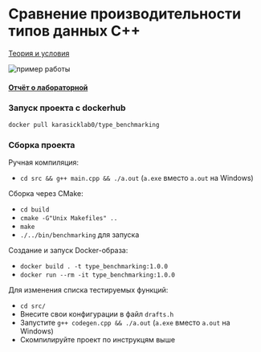 # Сравнение производительности типов данных С++
[Теория и условия](https://sites.google.com/site/byvkyiv1/arhiteom_stac/arhiteom_lab_01)

![пример работы](https://user-images.githubusercontent.com/20306702/94889018-8693eb80-0483-11eb-8cb5-1d9c0978cbbb.png)

#### [Отчёт о лабораторной](https://github.com/DUBLOUR/university_labs/blob/master/Architecture%20of%20computing%20systems%20%5B3d%20semester%5D/lab1_benchmark/report.md)

### Запуск проекта с dockerhub
`docker pull karasicklab0/type_benchmarking`

### Сборка проекта
Ручная компиляция:
- `cd src && g++ main.cpp && ./a.out` (`a.exe` вместо `a.out` на Windows)

Сборка через CMake:
- `cd build`
- `cmake -G"Unix Makefiles" ..`
- `make`
- `./../bin/benchmarking` для запуска

Создание и запуск Docker-образа:
- `docker build . -t type_benchmarking:1.0.0`
- `docker run --rm -it type_benchmarking:1.0.0`

Для изменения списка тестируемых функций:
- `cd src/`
- Внесите свои конфигурации в файл `drafts.h` 
- Запустите `g++ codegen.cpp && ./a.out` (`a.exe` вместо `a.out` на Windows)
- Скомпилируйте проект по инструкцям выше